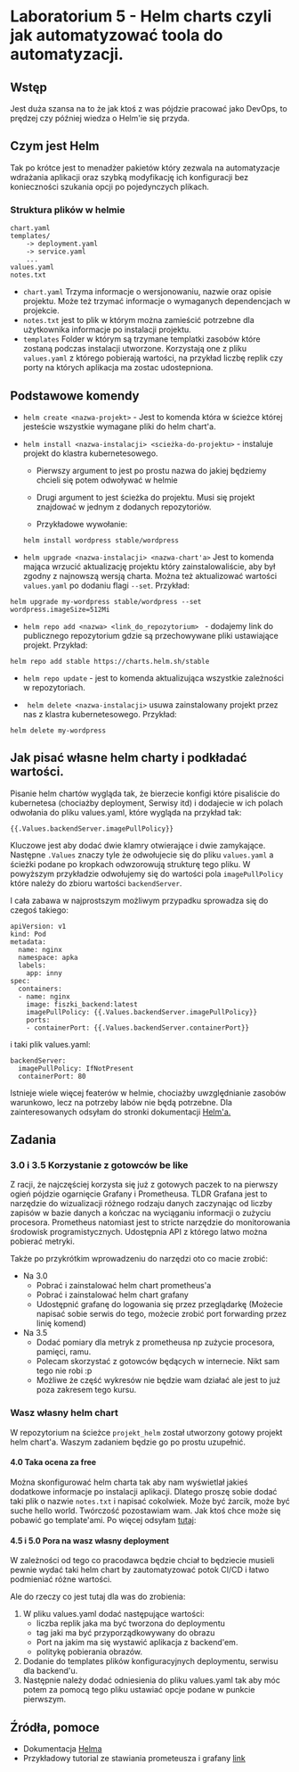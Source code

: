 # Laboratorium 5 - Helm charts czyli jak automatyzować toola do automatyzacji.

## Wstęp 
Jest duża szansa na to że jak ktoś z was pójdzie pracować jako DevOps, to prędzej czy później wiedza o Helm'ie się przyda.

## Czym jest Helm

Tak po krótce jest to menadżer pakietów który zezwala na automatyzacje wdrażania aplikacji oraz szybką modyfikację ich konfiguracji bez konieczności szukania opcji po pojedynczych plikach.

### Struktura plików w helmie
```
chart.yaml
templates/
    -> deployment.yaml
    -> service.yaml
    ...
values.yaml
notes.txt
```

- `chart.yaml` Trzyma informacje o wersjonowaniu, nazwie oraz opisie projektu. Może też trzymać informacje o wymaganych dependencjach w projekcie.
- `notes.txt` jest to plik w którym można zamieścić potrzebne dla użytkownika informacje po instalacji projektu.
- `templates` Folder w którym są trzymane templatki zasobów które zostaną podczas instalacji utworzone. Korzystają one z pliku `values.yaml` z którego pobierają wartości, na przykład liczbę replik czy porty na których aplikacja ma zostac udostepniona.

## Podstawowe komendy
- ```helm create <nazwa-projekt>``` - Jest to komenda która w ścieżce której jesteście wszystkie wymagane pliki do helm chart'a.

- ```helm install <nazwa-instalacji> <scieżka-do-projektu>``` - instaluje projekt do klastra kubernetesowego. 
    - Pierwszy argument to jest po prostu nazwa do jakiej będziemy chcieli się potem odwoływać w helmie
    - Drugi argument to jest ścieżka do projektu. Musi się projekt znajdować w jednym z dodanych repozytoriów.

    - Przykładowe wywołanie:
    
    ```
    helm install wordpress stable/wordpress
    ```     
- ```helm upgrade <nazwa-instalacji> <nazwa-chart'a>```
Jest to komenda mająca wrzucić  aktualizację projektu który zainstalowaliście, aby był zgodny z najnowszą wersją charta. Można też aktualizować wartości `values.yaml` po dodaniu flagi `--set`. Przykład:

```
helm upgrade my-wordpress stable/wordpress --set wordpress.imageSize=512Mi
```

- `helm repo add <nazwa> <link_do_repozytorium> ` - dodajemy link do publicznego repozytorium gdzie są przechowywane pliki ustawiające projekt. Przykład:
```
helm repo add stable https://charts.helm.sh/stable
```

- ``` helm repo update ``` - jest to komenda aktualizująca wszystkie zależności w repozytoriach.

- ``` helm delete <nazwa-instalacji>``` usuwa zainstalowany projekt przez nas z klastra kubernetesowego. Przykład:
```
helm delete my-wordpress
```
## Jak pisać własne helm charty i podkładać wartości.
Pisanie helm chartów wygląda tak, że bierzecie konfigi które pisaliście do kubernetesa (chociażby deployment, Serwisy itd) i dodajecie w ich polach odwołania do pliku values.yaml, które wygląda na przykład tak:

`{{.Values.backendServer.imagePullPolicy}}`

Kluczowe jest aby dodać dwie klamry otwierające i dwie zamykające. Następne `.Values` znaczy tyle że odwołujecie się do pliku `values.yaml` a ścieżki podane po kropkach odwzorowują strukturę tego pliku. W powyższym przykładzie odwołujemy się do wartości pola `imagePullPolicy` które należy do zbioru wartości `backendServer`.

I cała zabawa w najprostszym możliwym przypadku sprowadza się do czegoś takiego:

```
apiVersion: v1
kind: Pod
metadata:
  name: nginx
  namespace: apka
  labels: 
    app: inny
spec:
  containers:
  - name: nginx
    image: fiszki_backend:latest
    imagePullPolicy: {{.Values.backendServer.imagePullPolicy}}
    ports:
    - containerPort: {{.Values.backendServer.containerPort}}
```
i taki plik values.yaml:
```
backendServer:
  imagePullPolicy: IfNotPresent
  containerPort: 80
```

Istnieje wiele więcej featerów w helmie, chociażby uwzględnianie zasobów warunkowo, lecz na potrzeby labów nie będą potrzebne. Dla zainteresowanych odsyłam do stronki dokumentacji [Helm'a.](https://helm.sh/docs/chart_template_guide/getting_started/) 

## Zadania

### 3.0 i 3.5 Korzystanie z gotowców be like

Z racji, że najczęściej korzysta się już z gotowych paczek to na pierwszy ogień pójdzie ogarnięcie Grafany i Prometheusa. TLDR Grafana jest to narzędzie do wizualizacji różnego rodzaju danych zaczynając od liczby zapisów w bazie danych a kończac na wyciąganiu informacji o zużyciu procesora. Prometheus natomiast jest to stricte narzędzie do monitorowania środowisk programistycznych. Udostępnia API z którego latwo można pobierać metryki.

Także po przykrótkim wprowadzeniu do narzędzi oto co macie zrobić:
- Na 3.0
    - Pobrać i zainstalować helm chart prometheus'a  
    - Pobrać i zainstalować helm chart grafany 
    - Udostępnić grafanę do logowania się przez przeglądarkę (Możecie napisać sobie serwis do tego, możecie zrobić port forwarding przez linię komend)
- Na 3.5
    - Dodać pomiary dla metryk z prometheusa np zużycie procesora, pamięci, ramu. 
    - Polecam skorzystać z gotowców będących w internecie. Nikt sam tego nie robi :p
    - Możliwe że część wykresów nie będzie wam działać ale jest to już poza zakresem tego kursu. 


### Wasz własny helm chart

W repozytorium na ścieżce `projekt_helm` został utworzony gotowy projekt helm chart'a. Waszym zadaniem będzie go po prostu uzupełnić.


#### 4.0 Taka ocena za free 
Można skonfigurować helm charta tak aby nam wyświetlał jakieś dodatkowe informacje po instalacji aplikacji. Dlatego proszę sobie dodać taki plik o nazwie `notes.txt` i napisać cokolwiek. Może być żarcik, może być suche hello world. Twórczość pozostawiam wam. Jak ktoś chce może się pobawić go template'ami. Po więcej odsyłam [tutaj](
https://helm.sh/docs/chart_template_guide/notes_files/):



#### 4.5 i 5.0 Pora na wasz własny deployment 

W zależności od tego co pracodawca będzie chciał to będziecie musieli pewnie wydać taki helm chart by zautomatyzować potok CI/CD i łatwo podmieniać różne wartości.

Ale do rzeczy co jest tutaj dla was do zrobienia: 

1. W pliku values.yaml dodać następujące wartości: 
    - liczba replik jaka ma być tworzona do deploymentu
    - tag jaki ma być przyporządkowywany do obrazu
    - Port na jakim ma się wystawić aplikacja z backend'em.
    - politykę pobierania obrazów.
2. Dodanie do templates plików konfiguracyjnych deploymentu, serwisu dla backend'u.
3. Następnie należy dodać odniesienia do pliku values.yaml tak aby móc potem za pomocą tego pliku ustawiać opcje podane w punkcie pierwszym. 


## Źródła, pomoce 

- Dokumentacja [Helma](https://helm.sh/docs/)
- Przykładowy tutorial ze stawiania prometeusza i grafany [link](https://semaphoreci.com/blog/prometheus-grafana-kubernetes-helm)